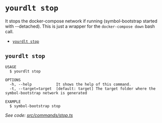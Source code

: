`yourdlt stop`
==============

It stops the docker-compose network if running (symbol-bootstrap started with --detached). This is just a wrapper for the `docker-compose down` bash call.

* [`yourdlt stop`](#yourdlt-stop)

## `yourdlt stop`

```
USAGE
  $ yourdlt stop

OPTIONS
  -h, --help           It shows the help of this command.
  -t, --target=target  [default: target] The target folder where the symbol-bootstrap network is generated

EXAMPLE
  $ symbol-bootstrap stop
```

_See code: [src/commands/stop.ts](https://github.com/usingblockchain/yourdlt/blob/v0.10.18/src/commands/stop.ts)_

